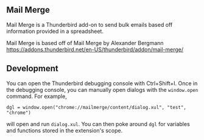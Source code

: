 ## Mail Merge

Mail Merge is a Thunderbird add-on to send bulk emails based off information provided in a spreadsheet. 

Mail Merge is based off of Mail Merge by Alexander Bergmann https://addons.thunderbird.net/en-US/thunderbird/addon/mail-merge/

## Development

You can open the Thunderbird debugging console with Ctrl+Shift+I. Once in the debugging console,
you can manually open dialogs with the `window.open` command. For example,

    dgl = window.open("chrome://mailmerge/content/dialog.xul", "test", "chrome")

will open and run `dialog.xul`. You can then poke around `dgl` for variables and functions
stored in the extension's scope.
